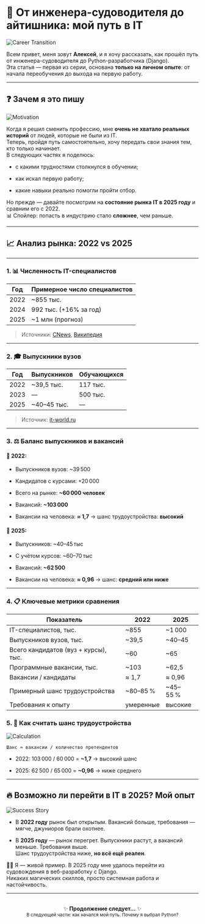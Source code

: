 # 🚢 От инженера-судоводителя до айтишника: мой путь в IT

![Career Transition](https://images.unsplash.com/photo-1639762681057-408e52192e55?w=800) 


Всем привет, меня зовут **Алексей**, и я хочу рассказать, как прошёл путь от инженера-судоводителя до Python-разработчика (Django).  
Эта статья — первая из серии, основана **только на личном опыте**: от начала переобучения до выхода на первую работу.

---

## ❓ Зачем я это пишу

![Motivation](https://images.unsplash.com/photo-1543269664-7eef42226a21?w=600)  


Когда я решил сменить профессию, мне **очень не хватало реальных историй** от людей, которые не были из IT.  
Теперь, пройдя путь самостоятельно, хочу передать свои знания тем, кто только начинает.  
В следующих частях я поделюсь:

- с какими трудностями столкнулся в обучении;
    
- как искал первую работу;
    
- какие навыки реально помогли пройти отбор.
    

Но прежде — давайте посмотрим на **состояние рынка IT в 2025 году** и сравним его с 2022.  
📊 Спойлер: попасть в индустрию стало **сложнее**, чем раньше.

---

## 📈 Анализ рынка: 2022 vs 2025

---

### 1. 📊 Численность IT-специалистов

| Год   | Примерное число специалистов      |
| ------------------------------------ | --------- |
| 2022  | ~855 тыс.                        |
| 2024  | 992 тыс. (+16% за год)           |
| 2025  | ~1 млн (прогноз)                 |
> Источники: [CNews](https://www.cnews.ru/), [Википедия](https://ru.wikipedia.org/)

---

### 2. 🎓 Выпускники вузов

|Год|Выпускников|Обучающихся|
|---|---|---|
|2022|~39,5 тыс.|117 тыс.|
|2023|—|500 тыс.|
|2025|~40–45 тыс.|—|
> Источник: [it-world.ru](https://www.it-world.ru/)

---

### 3. ⚖️ Баланс выпускников и вакансий

#### 📅 2022:

- Выпускников вузов: ~39 500
    
- Кандидатов с курсами: +20 000
    
- Всего на рынке: **~60 000 человек**
    
- Вакансий: **~103 000**
    
- Вакансии на человека: **≈ 1,7** → шанс трудоустройства: **высокий**
    

#### 📅 2025:

- Выпускников: ~40–45 тыс
    
- С учётом курсов: ~60–70 тыс
    
- Вакансий: **~62 500**
    
- Вакансии на человека: **≈ 0,96** → шанс: **средний или ниже**
    

---

### 4. 📋 Ключевые метрики сравнения

| Показатель                           | 2022      | 2025     |
| ------------------------------------ | --------- | -------- |
| IT-специалистов, тыс.                | ~855      | ~1 000   |
| Выпускников вузов, тыс.              | ~39,5     | ~40–45   |
| Всего кандидатов (вуз + курсы), тыс. | ~60       | ~65      |
| Программные вакансии, тыс.           | ~103      | ~62,5    |
| Вакансии / кандидаты                 | ≈ 1,7     | ≈ 0,96   |
| Примерный шанс трудоустройства       | ~80–85 %  | ~45–55 % |
| Требования к опыту                   | умеренные | высокие  |


### 5. 🧮 Как считать шанс трудоустройства

![Calculation](https://images.unsplash.com/photo-1587145820266-a5951ee6f620?w=600)  


`Шанс ≈ вакансии / количество претендентов`

- 2022: 103 000 / 60 000 = **~1,7** → высокий шанс
    
- 2025: 62 500 / 65 000 = **~0,96** → ниже среднего
    

---

## 🔥 Возможно ли перейти в IT в 2025? Мой опыт

![Success Story](https://images.unsplash.com/photo-1551288049-bebda4e38f71?w=800)  


- В **2022 году** рынок был открытым. Вакансий больше, требования — мягче, джуниоров брали охотнее.
    
- В **2025 году** — рынок перегрет. Выпускники растут, а вакансий меньше. Требования выше.  
    Шанс трудоустройства ниже, **но всё ещё реален**.
    

🙋‍♂️ Я — живой пример. В 2025 году мне удалось перейти из судовождения в веб-разработку с Django.  
Никаких магических скиллов, просто системная работа и настойчивость.

---

<p align="center"> <br> ✨ <strong>Продолжение следует…</strong> ✨<br> <sub>В следующей части: как начался мой путь. Почему я выбрал Python?</sub> </p>
